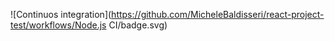 ![Continuos integration](https://github.com/MicheleBaldisseri/react-project-test/workflows/Node.js CI/badge.svg)
